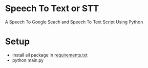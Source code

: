 # Speech To Text or STT
A Speech To Google Seach and Speech To Text Script Using Python

# Setup
- Install all package in [requirements.txt](https://github.com/LyQuid12/speech-to-text/requirements.txt)
- python main.py
